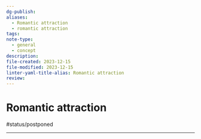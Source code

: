 ```yaml
---
dg-publish: 
aliases:
  - Romantic attraction
  - romantic attraction
tags: 
note-type:
  - general
  - concept
description: 
file-created: 2023-12-15
file-modified: 2023-12-15
linter-yaml-title-alias: Romantic attraction
review:
---
```


# Romantic attraction

#status/postponed 

---
